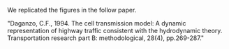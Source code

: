 We replicated the figures in the follow paper.

"Daganzo, C.F., 1994. The cell transmission model: A dynamic representation of highway traffic consistent with the hydrodynamic theory. Transportation research part B: methodological, 28(4), pp.269-287."